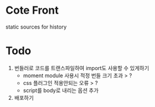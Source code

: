 # Cote Front

static sources for history


# Todo
1. 번들러로 코드를 트랜스파일하여 import도 사용할 수 있게하기
    - moment module 사용시 적정 번들 크기 초과 > ?
    - css 플러그인 적용안되는 오류 > ?
    - script를 body로 내리는 옵션 추가
2. 배포하기
